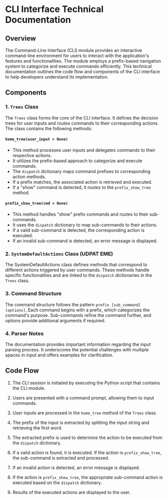 # CLI Interface Technical Documentation

## Overview

The Command-Line Interface (CLI) module provides an interactive command-line environment for users to interact with the application's features and functionalities. The module employs a prefix-based navigation system to categorize and execute commands efficiently. This technical documentation outlines the code flow and components of the CLI interface to help developers understand its implementation.

## Components

### 1. `Trees` Class

The `Trees` class forms the core of the CLI interface. It defines the decision trees for user inputs and routes commands to their corresponding actions. The class contains the following methods:

#### `home_tree(user_input = None)`

- This method processes user inputs and delegates commands to their respective actions.
- It utilizes the prefix-based approach to categorize and execute commands.
- The `dispatch` dictionary maps command prefixes to corresponding action methods.
- If a prefix matches, the associated action is retrieved and executed.
- If a "show" command is detected, it routes to the `prefix_show_tree` method.

#### `prefix_show_tree(cmd = None)`

- This method handles "show" prefix commands and routes to their sub-commands.
- It uses the `dispatch` dictionary to map sub-commands to their actions.
- If a valid sub-command is detected, the corresponding action is executed.
- If an invalid sub-command is detected, an error message is displayed.

### 2. `SystemDefaultActions` Class (UDPAT EME)

The SystemDefaultActions class defines methods that correspond to different actions triggered by user commands. These methods handle specific functionalities and are linked to the `dispatch` dictionaries in the `Trees` class.

### 3. Command Structure

The command structure follows the pattern `prefix [sub_command] [options]`. Each command begins with a prefix, which categorizes the command's purpose. Sub-commands refine the command further, and options provide additional arguments if required.

### 4. Parser Notes

The documentation provides important information regarding the input parsing process. It underscores the potential challenges with multiple spaces in input and offers examples for clarification.

## Code Flow

1. The CLI session is initiated by executing the Python script that contains the CLI module.

2. Users are presented with a command prompt, allowing them to input commands.

3. User inputs are processed in the `home_tree` method of the `Trees` class.

4. The prefix of the input is extracted by splitting the input string and retrieving the first word.

5. The extracted prefix is used to determine the action to be executed from the `dispatch` dictionary.

6. If a valid action is found, it is executed. If the action is `prefix_show_tree`, the sub-command is extracted and processed.

7. If an invalid action is detected, an error message is displayed.

8. If the action is `prefix_show_tree`, the appropriate sub-command action is executed based on the `dispatch` dictionary.

9. Results of the executed actions are displayed to the user.
